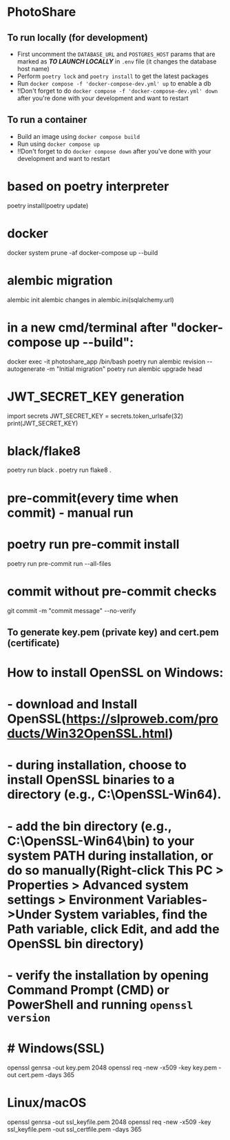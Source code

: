 # PhotoShare

## To run locally (for development)
- First uncomment the `DATABASE_URL` and `POSTGRES_HOST` params that are marked as ***TO LAUNCH LOCALLY*** in `.env` file (it changes the database host name)
- Perform `poetry lock` and `poetry install` to get the latest packages
- Run `docker compose -f 'docker-compose-dev.yml' up` to enable a db
- !!Don't forget to do `docker compose -f 'docker-compose-dev.yml' down` after you're done with your development and want to restart

## To run a container
- Build an image using `docker compose build`
- Run using `docker compose up`
- !!Don't forget to do `docker compose down` after you've done with your development and want to restart



# based on poetry interpreter
poetry install(poetry update)

# docker
docker system prune -af
docker-compose up --build

# alembic migration
alembic init alembic
changes in alembic.ini(sqlalchemy.url)

# in a new cmd/terminal after "docker-compose up --build":
docker exec -it photoshare_app /bin/bash
poetry run alembic revision --autogenerate -m "Initial migration"
poetry run alembic upgrade head

# JWT_SECRET_KEY generation
import secrets
JWT_SECRET_KEY = secrets.token_urlsafe(32)
print(JWT_SECRET_KEY)

# black/flake8
poetry run black .
poetry run flake8 .

# pre-commit(every time when commit) - manual run
# poetry run pre-commit install
poetry run pre-commit run --all-files

# commit without pre-commit checks
git commit -m "commit message" --no-verify

## To generate key.pem (private key) and cert.pem (certificate)
# How to install OpenSSL on Windows:
# - download and Install OpenSSL(https://slproweb.com/products/Win32OpenSSL.html)
# - during installation, choose to install OpenSSL binaries to a directory (e.g., C:\OpenSSL-Win64).
# - add the bin directory (e.g., C:\OpenSSL-Win64\bin) to your system PATH during installation, or do so manually(Right-click This PC > Properties > Advanced system settings > Environment Variables->Under System variables, find the Path variable, click Edit, and add the OpenSSL bin directory)
# - verify the installation by opening Command Prompt (CMD) or PowerShell and running `openssl version`
# # Windows(SSL)
openssl genrsa -out key.pem 2048
openssl req -new -x509 -key key.pem -out cert.pem -days 365

# Linux/macOS 
openssl genrsa -out ssl_keyfile.pem 2048
openssl req -new -x509 -key ssl_keyfile.pem -out ssl_certfile.pem -days 365

